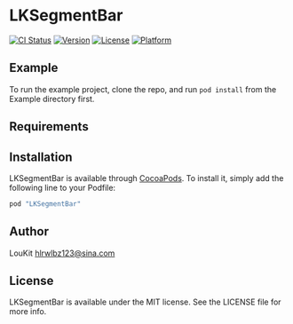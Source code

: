 # LKSegmentBar

[![CI Status](http://img.shields.io/travis/hlrwlbz123@sina.com/LKSegmentBar.svg?style=flat)](https://travis-ci.org/hlrwlbz123@sina.com/LKSegmentBar)
[![Version](https://img.shields.io/cocoapods/v/LKSegmentBar.svg?style=flat)](http://cocoapods.org/pods/LKSegmentBar)
[![License](https://img.shields.io/cocoapods/l/LKSegmentBar.svg?style=flat)](http://cocoapods.org/pods/LKSegmentBar)
[![Platform](https://img.shields.io/cocoapods/p/LKSegmentBar.svg?style=flat)](http://cocoapods.org/pods/LKSegmentBar)

## Example

To run the example project, clone the repo, and run `pod install` from the Example directory first.

## Requirements

## Installation

LKSegmentBar is available through [CocoaPods](http://cocoapods.org). To install
it, simply add the following line to your Podfile:

```ruby
pod "LKSegmentBar"
```

## Author

LouKit hlrwlbz123@sina.com

## License

LKSegmentBar is available under the MIT license. See the LICENSE file for more info.
